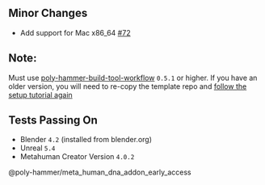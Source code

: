 ## Minor Changes
* Add support for Mac x86_64 [#72](https://github.com/poly-hammer/meta-human-dna-addon/issues/72)

## Note:
Must use [poly-hammer-build-tool-workflow](https://github.com/poly-hammer/poly-hammer-build-tool-workflow) `0.5.1` or higher. If you have an older version, you will need to re-copy the template repo and [follow the setup tutorial again](https://www.youtube.com/watch?v=BAyCV8GwmCM)

## Tests Passing On
* Blender `4.2` (installed from blender.org)
* Unreal `5.4`
* Metahuman Creator Version `4.0.2`

@poly-hammer/meta_human_dna_addon_early_access